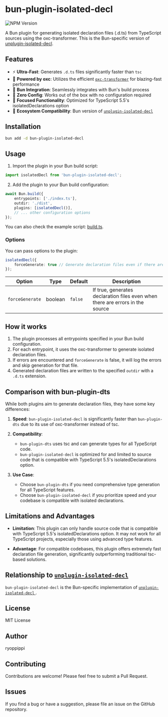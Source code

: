 # bun-plugin-isolated-decl
![NPM Version](https://img.shields.io/npm/v/bun-plugin-isolated-decl)

A Bun plugin for generating isolated declaration files (.d.ts) from TypeScript sources using the oxc-transformer. This is the Bun-specific version of [unplugin-isolated-decl](https://github.com/unplugin/unplugin-isolated-decl).

## Features

- ⚡ **Ultra-Fast**: Generates `.d.ts` files significantly faster than `tsc`
- 🔧 **Powered by oxc**: Utilizes the efficient [`oxc-transformer`](https://www.npmjs.com/package/oxc-transform) for blazing-fast performance
- 🔌 **Bun Integration**: Seamlessly integrates with Bun's build process
- 🚀 **Zero Config**: Works out of the box with no configuration required
- 🎯 **Focused Functionality**: Optimized for TypeScript 5.5's isolatedDeclarations option
- 🔄 **Ecosystem Compatibility**: Bun version of [`unplugin-isolated-decl`](https://github.com/unplugin/unplugin-isolated-decl/tree/main)

## Installation

```bash
bun add -d bun-plugin-isolated-decl
```

## Usage

1. Import the plugin in your Bun build script:

```typescript
import isolatedDecl from 'bun-plugin-isolated-decl';
```

2. Add the plugin to your Bun build configuration:

```typescript
await Bun.build({
	entrypoints: ['./index.ts'],
	outdir: './dist',
	plugins: [isolatedDecl()],
	// ... other configuration options
});
```

You can also check the example script: [build.ts](./build.ts).

### Options

You can pass options to the plugin:

```typescript
isolatedDecl({
	forceGenerate: true // Generate declaration files even if there are errors
});
```

| Option          | Type    | Default | Description                                                                   |
| --------------- | ------- | ------- | ----------------------------------------------------------------------------- |
| `forceGenerate` | boolean | `false` | If true, generates declaration files even when there are errors in the source |

## How it works

1. The plugin processes all entrypoints specified in your Bun build configuration.
2. For each entrypoint, it uses the oxc-transformer to generate isolated declaration files.
3. If errors are encountered and `forceGenerate` is false, it will log the errors and skip generation for that file.
4. Generated declaration files are written to the specified `outdir` with a `.d.ts` extension.

## Comparison with bun-plugin-dts

While both plugins aim to generate declaration files, they have some key differences:

1. **Speed**: `bun-plugin-isolated-decl` is significantly faster than `bun-plugin-dts` due to its use of oxc-transformer instead of tsc.

2. **Compatibility**:

   - `bun-plugin-dts` uses tsc and can generate types for all TypeScript code.
   - `bun-plugin-isolated-decl` is optimized for and limited to source code that is compatible with TypeScript 5.5's isolatedDeclarations option.

3. **Use Case**:
   - Choose `bun-plugin-dts` if you need comprehensive type generation for all TypeScript features.
   - Choose `bun-plugin-isolated-decl` if you prioritize speed and your codebase is compatible with isolated declarations.

## Limitations and Advantages

- **Limitation**: This plugin can only handle source code that is compatible with TypeScript 5.5's isolatedDeclarations option. It may not work for all TypeScript projects, especially those using advanced type features.

- **Advantage**: For compatible codebases, this plugin offers extremely fast declaration file generation, significantly outperforming traditional tsc-based solutions.

## Relationship to [`unplugin-isolated-decl`](https://github.com/unplugin/unplugin-isolated-decl/tree/main)

`bun-plugin-isolated-decl` is the Bun-specific implementation of [ `unplugin-isolated-decl` ](https://github.com/unplugin/unplugin-isolated-decl). 

## License

MIT License

## Author

ryoppippi

## Contributing

Contributions are welcome! Please feel free to submit a Pull Request.

## Issues

If you find a bug or have a suggestion, please file an issue on the GitHub repository.
